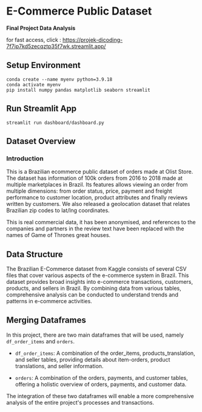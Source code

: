 # E-Commerce Public Dataset

**Final Project Data Analysis**

for fast access, click : https://projek-dicoding-7f7ip7kd5zecqztp35f7wk.streamlit.app/
## Setup Environment

```
conda create --name myenv python=3.9.18
conda activate myenv
pip install numpy pandas matplotlib seaborn streamlit
```

## Run Streamlit App

```
streamlit run dashboard/dashboard.py
```

## Dataset Overview

### Introduction

This is a Brazilian ecommerce public dataset of orders made at Olist Store. The dataset has information of 100k orders from 2016 to 2018 made at multiple marketplaces in Brazil. Its features allows viewing an order from multiple dimensions: from order status, price, payment and freight performance to customer location, product attributes and finally reviews written by customers. We also released a geolocation dataset that relates Brazilian zip codes to lat/lng coordinates.

This is real commercial data, it has been anonymised, and references to the companies and partners in the review text have been replaced with the names of Game of Thrones great houses.

## Data Structure

The Brazilian E-Commerce dataset from Kaggle consists of several CSV files that cover various aspects of the e-commerce system in Brazil. 
This dataset provides broad insights into e-commerce transactions, customers, products, and sellers in Brazil. By combining data from various tables, comprehensive analysis can be conducted to understand trends and patterns in e-commerce activities.

## Merging Dataframes

In this project, there are two main dataframes that will be used, namely `df_order_items` and `orders`.

- `df_order_items`: A combination of the order_items, products_translation, and seller tables, providing details about item-orders, product translations, and seller information.

- `orders`: A combination of the orders, payments, and customer tables, offering a holistic overview of orders, payments, and customer data.

The integration of these two dataframes will enable a more comprehensive analysis of the entire project's processes and transactions.
